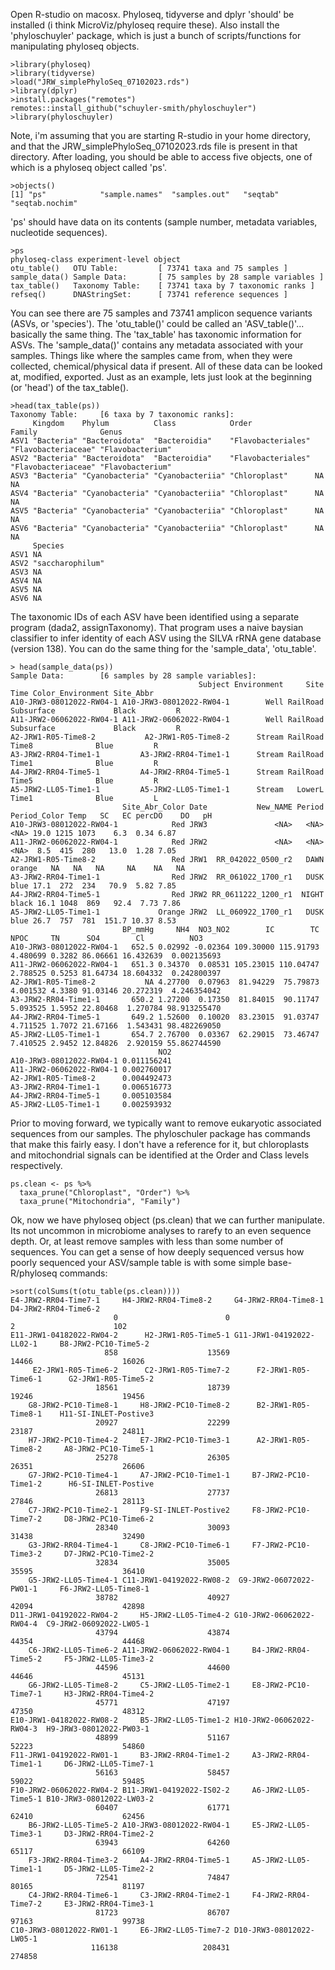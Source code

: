 Open R-studio on macosx. Phyloseq, tidyverse and dplyr 'should' be installed (i think MicroViz/phyloseq require these).
Also install the 'phyloschuyler' package, which is just a bunch of scripts/functions for manipulating phyloseq objects.
```
>library(phyloseq)
>library(tidyverse)
>load("JRW_simplePhyloSeq_07102023.rds")
>library(dplyr)
>install.packages("remotes")
remotes::install_github("schuyler-smith/phyloschuyler")
>library(phyloschuyler)
```
Note, i'm assuming that you are starting R-studio in your home directory, and that the JRW_simplePhyloSeq_07102023.rds file is present in that directory. 
After loading, you should be able to access five objects, one of which is a phyloseq object called 'ps'.
```
>objects()
[1] "ps"            "sample.names"  "samples.out"   "seqtab"        "seqtab.nochim"
```
'ps' should have data on its contents (sample number, metadata variables, nucleotide sequences).
```
>ps
phyloseq-class experiment-level object
otu_table()   OTU Table:         [ 73741 taxa and 75 samples ]
sample_data() Sample Data:       [ 75 samples by 28 sample variables ]
tax_table()   Taxonomy Table:    [ 73741 taxa by 7 taxonomic ranks ]
refseq()      DNAStringSet:      [ 73741 reference sequences ]
```
You can see there are 75 samples and 73741 amplicon sequence variants (ASVs, or 'species'). 
The 'otu_table()' could be called an 'ASV_table()'... basically the same thing. 
The 'tax_table' has taxonomic information for ASVs.
The 'sample_data()' contains any metadata associated with your samples. Things like where the samples came from, when they were collected, 
chemical/physical data if present.
All of these data can be looked at, modified, exported. 
Just as an example, lets just look at the beginning (or 'head') of the tax_table().
```
>head(tax_table(ps))
Taxonomy Table:     [6 taxa by 7 taxonomic ranks]:
     Kingdom    Phylum          Class            Order              Family              Genus           
ASV1 "Bacteria" "Bacteroidota"  "Bacteroidia"    "Flavobacteriales" "Flavobacteriaceae" "Flavobacterium"
ASV2 "Bacteria" "Bacteroidota"  "Bacteroidia"    "Flavobacteriales" "Flavobacteriaceae" "Flavobacterium"
ASV3 "Bacteria" "Cyanobacteria" "Cyanobacteriia" "Chloroplast"      NA                  NA              
ASV4 "Bacteria" "Cyanobacteria" "Cyanobacteriia" "Chloroplast"      NA                  NA              
ASV5 "Bacteria" "Cyanobacteria" "Cyanobacteriia" "Chloroplast"      NA                  NA              
ASV6 "Bacteria" "Cyanobacteria" "Cyanobacteriia" "Chloroplast"      NA                  NA              
     Species         
ASV1 NA              
ASV2 "saccharophilum"
ASV3 NA              
ASV4 NA              
ASV5 NA              
ASV6 NA
```
The taxonomic IDs of each ASV have been identified using a separate program (dada2, assignTaxonomy). That program 
uses a naive baysian classifier to infer identity of each ASV using the SILVA rRNA gene database (version 138).
You can do the same thing for the 'sample_data', 'otu_table'.
```
> head(sample_data(ps))
Sample Data:        [6 samples by 28 sample variables]:
                                          Subject Environment     Site       Time Color_Environment Site_Abbr
A10-JRW3-08012022-RW04-1 A10-JRW3-08012022-RW04-1        Well RailRoad Subsurface             Black         R
A11-JRW2-06062022-RW04-1 A11-JRW2-06062022-RW04-1        Well RailRoad Subsurface             Black         R
A2-JRW1-R05-Time8-2           A2-JRW1-R05-Time8-2      Stream RailRoad      Time8              Blue         R
A3-JRW2-RR04-Time1-1         A3-JRW2-RR04-Time1-1      Stream RailRoad      Time1              Blue         R
A4-JRW2-RR04-Time5-1         A4-JRW2-RR04-Time5-1      Stream RailRoad      Time5              Blue         R
A5-JRW2-LL05-Time1-1         A5-JRW2-LL05-Time1-1      Stream   LowerL      Time1              Blue         L
                         Site_Abr_Color Date           New_NAME Period Period_Color Temp   SC   EC percDO    DO   pH
A10-JRW3-08012022-RW04-1            Red JRW3               <NA>   <NA>         <NA> 19.0 1215 1073    6.3  0.34 6.87
A11-JRW2-06062022-RW04-1            Red JRW2               <NA>   <NA>         <NA>  8.5  415  280   13.0  1.28 7.05
A2-JRW1-R05-Time8-2                 Red JRW1  RR_042022_0500_r2   DAWN       orange   NA   NA   NA     NA    NA   NA
A3-JRW2-RR04-Time1-1                Red JRW2  RR_061022_1700_r1   DUSK         blue 17.1  272  234   70.9  5.82 7.85
A4-JRW2-RR04-Time5-1                Red JRW2 RR_0611222_1200_r1  NIGHT        black 16.1 1048  869   92.4  7.73 7.86
A5-JRW2-LL05-Time1-1             Orange JRW2  LL_060922_1700_r1   DUSK         blue 26.7  757  781  151.7 10.37 8.53
                         BP_mmHg     NH4  NO3_NO2        IC        TC     NPOC     TN      SO4        Cl          NO3
A10-JRW3-08012022-RW04-1   652.5 0.02992 -0.02364 109.30000 115.91793 4.480699 0.3282 86.06661 16.432639  0.002135693
A11-JRW2-06062022-RW04-1   651.3 0.34370  0.08531 105.23015 110.04747 2.788525 0.5253 81.64734 18.604332  0.242800397
A2-JRW1-R05-Time8-2           NA 4.27700  0.07963  81.94229  75.79873 4.001532 4.3380 91.03146 20.272319  4.246354042
A3-JRW2-RR04-Time1-1       650.2 1.27200  0.17350  81.84015  90.11747 5.093525 1.5952 22.80468  1.270784 98.913255470
A4-JRW2-RR04-Time5-1       649.2 1.52600  0.10020  83.23015  91.03747 4.711525 1.7072 21.67166  1.543431 98.482269050
A5-JRW2-LL05-Time1-1       654.7 2.76700  0.03367  62.29015  73.46747 7.410525 2.9452 12.84826  2.920159 55.862744590
                                 NO2
A10-JRW3-08012022-RW04-1 0.011156241
A11-JRW2-06062022-RW04-1 0.002760017
A2-JRW1-R05-Time8-2      0.004492473
A3-JRW2-RR04-Time1-1     0.006516773
A4-JRW2-RR04-Time5-1     0.005103584
A5-JRW2-LL05-Time1-1     0.002593932
```
Prior to moving forward, we typically want to remove eukaryotic associated sequences from our samples.
The phyloschuler package has commands that make this fairly easy. 
I don't have a reference for it, but chloroplasts and mitochondrial signals can be identified at the Order and Class levels
respectively. 
```
ps.clean <- ps %>%
  taxa_prune("Chloroplast", "Order") %>%
  taxa_prune("Mitochondria", "Family")
```
Ok, now we have phyloseq object (ps.clean) that we can further manipulate. Its not uncommon in microbiome 
analyses to rarefy to an even sequence depth. Or, at least remove samples with less than some number of sequences.
You can get a sense of how deeply sequenced versus how poorly sequenced your ASV/sample table is with some simple base-R/phyloseq commands:
```
>sort(colSums(t(otu_table(ps.clean))))
E4-JRW2-RR04-Time7-1     H4-JRW2-RR04-Time8-2     G4-JRW2-RR04-Time8-1     D4-JRW2-RR04-Time6-2 
                       0                        0                        2                      102 
E11-JRW1-04182022-RW04-2      H2-JRW1-R05-Time5-1 G11-JRW1-04192022-LL02-1     B8-JRW2-PC10-Time5-2 
                     858                    13569                    14466                    16026 
     E2-JRW1-R05-Time6-2      C2-JRW1-R05-Time7-2      F2-JRW1-R05-Time6-1      G2-JRW1-R05-Time5-2 
                   18561                    18739                    19246                    19456 
    G8-JRW2-PC10-Time8-1     H8-JRW2-PC10-Time8-2      B2-JRW1-R05-Time8-1    H11-SI-INLET-Postive3 
                   20927                    22299                    23187                    24811 
    H7-JRW2-PC10-Time4-2     E7-JRW2-PC10-Time3-1      A2-JRW1-R05-Time8-2     A8-JRW2-PC10-Time5-1 
                   25278                    26305                    26351                    26606 
    G7-JRW2-PC10-Time4-1     A7-JRW2-PC10-Time1-1     B7-JRW2-PC10-Time1-2      H6-SI-INLET-Postive 
                   26813                    27737                    27846                    28113 
    C7-JRW2-PC10-Time2-1     F9-SI-INLET-Postive2     F8-JRW2-PC10-Time7-2     D8-JRW2-PC10-Time6-2 
                   28340                    30093                    31438                    32490 
    G3-JRW2-RR04-Time4-1     C8-JRW2-PC10-Time6-1     F7-JRW2-PC10-Time3-2     D7-JRW2-PC10-Time2-2 
                   32834                    35005                    35595                    36410 
    G5-JRW2-LL05-Time4-1 C11-JRW1-04192022-RW08-2  G9-JRW2-06072022-PW01-1     F6-JRW2-LL05-Time8-1 
                   38782                    40927                    42094                    42898 
D11-JRW1-04192022-RW04-2     H5-JRW2-LL05-Time4-2 G10-JRW2-06062022-RW04-4  C9-JRW2-06092022-LW05-1 
                   43794                    43874                    44354                    44468 
    C6-JRW2-LL05-Time6-2 A11-JRW2-06062022-RW04-1     B4-JRW2-RR04-Time5-2     F5-JRW2-LL05-Time3-2 
                   44596                    44600                    44646                    45131 
    G6-JRW2-LL05-Time8-2     C5-JRW2-LL05-Time2-1     E8-JRW2-PC10-Time7-1     H3-JRW2-RR04-Time4-2 
                   45771                    47197                    47350                    48312 
E10-JRW1-04182022-RW08-2     B5-JRW2-LL05-Time1-2 H10-JRW2-06062022-RW04-3  H9-JRW3-08012022-PW03-1 
                   48899                    51167                    52223                    54860 
F11-JRW1-04192022-RW01-1     B3-JRW2-RR04-Time1-2     A3-JRW2-RR04-Time1-1     D6-JRW2-LL05-Time7-1 
                   56163                    58457                    59022                    59485 
F10-JRW2-06062022-RW04-2 B11-JRW1-04192022-IS02-2     A6-JRW2-LL05-Time5-1 B10-JRW3-08012022-LW03-2 
                   60407                    61771                    62410                    62456 
    B6-JRW2-LL05-Time5-2 A10-JRW3-08012022-RW04-1     E5-JRW2-LL05-Time3-1     D3-JRW2-RR04-Time2-2 
                   63943                    64260                    65117                    66109 
    F3-JRW2-RR04-Time3-2     A4-JRW2-RR04-Time5-1     A5-JRW2-LL05-Time1-1     D5-JRW2-LL05-Time2-2 
                   72541                    74847                    80165                    81197 
    C4-JRW2-RR04-Time6-1     C3-JRW2-RR04-Time2-1     F4-JRW2-RR04-Time7-2     E3-JRW2-RR04-Time3-1 
                   81723                    86707                    97163                    99738 
C10-JRW3-08012022-RW01-1     E6-JRW2-LL05-Time7-2 D10-JRW3-08012022-LW05-1 
                  116138                   208431                   274858
